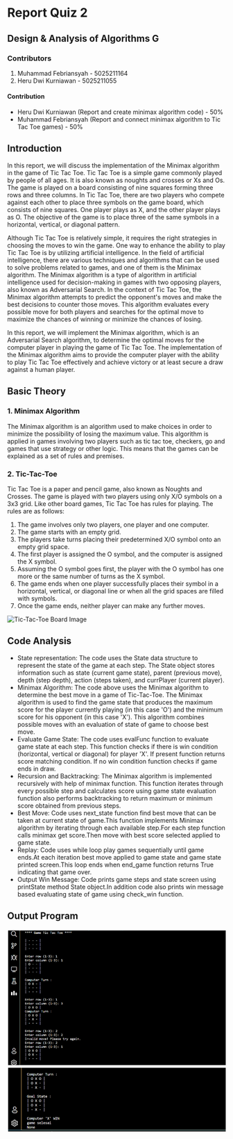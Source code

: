 # Report Quiz 2

## Design & Analysis of Algorithms G

### Contributors

1. Muhammad Febriansyah - 5025211164
2. Heru Dwi Kurniawan - 5025211055

#### Contribution

- Heru Dwi Kurniawan (Report and create minimax algorithm code) - 50%
- Muhammad Febriansyah (Report and connect minimax algorithm to Tic Tac Toe games) - 50%

## Introduction

In this report, we will discuss the implementation of the Minimax algorithm in the game of Tic Tac Toe. Tic Tac Toe is a simple game commonly played by people of all ages. It is also known as noughts and crosses or Xs and Os. The game is played on a board consisting of nine squares forming three rows and three columns. In Tic Tac Toe, there are two players who compete against each other to place three symbols on the game board, which consists of nine squares. One player plays as X, and the other player plays as O. The objective of the game is to place three of the same symbols in a horizontal, vertical, or diagonal pattern.

Although Tic Tac Toe is relatively simple, it requires the right strategies in choosing the moves to win the game. One way to enhance the ability to play Tic Tac Toe is by utilizing artificial intelligence. In the field of artificial intelligence, there are various techniques and algorithms that can be used to solve problems related to games, and one of them is the Minimax algorithm. The Minimax algorithm is a type of algorithm in artificial intelligence used for decision-making in games with two opposing players, also known as Adversarial Search. In the context of Tic Tac Toe, the Minimax algorithm attempts to predict the opponent's moves and make the best decisions to counter those moves. This algorithm evaluates every possible move for both players and searches for the optimal move to maximize the chances of winning or minimize the chances of losing.

In this report, we will implement the Minimax algorithm, which is an Adversarial Search algorithm, to determine the optimal moves for the computer player in playing the game of Tic Tac Toe. The implementation of the Minimax algorithm aims to provide the computer player with the ability to play Tic Tac Toe effectively and achieve victory or at least secure a draw against a human player.

## Basic Theory

### 1. Minimax Algorithm

The Minimax algorithm is an algorithm used to make choices in order to minimize the possibility of losing the maximum value. This algorithm is applied in games involving two players such as tic tac toe, checkers, go and games that use strategy or other logic. This means that the games can be explained as a set of rules and premises.

### 2. Tic-Tac-Toe

Tic Tac Toe is a paper and pencil game, also known as Noughts and Crosses. The game is played with two players using only X/O symbols on a 3x3 grid. Like other board games, Tic Tac Toe has rules for playing. The rules are as follows:

1. The game involves only two players, one player and one computer.
2. The game starts with an empty grid.
3. The players take turns placing their predetermined X/O symbol onto an empty grid space.
4. The first player is assigned the O symbol, and the computer is assigned the X symbol.
5. Assuming the O symbol goes first, the player with the O symbol has one more or the same number of turns as the X symbol.
6. The game ends when one player successfully places their symbol in a horizontal, vertical, or diagonal line or when all the grid spaces are filled with symbols.
7. Once the game ends, neither player can make any further moves.

![Tic-Tac-Toe Board Image](https://upload.wikimedia.org/wikipedia/commons/thumb/3/32/Tic_tac_toe.svg/200px-Tic_tac_toe.svg.png)

## Code Analysis

- State representation: The code uses the State data structure to represent the state of the game at each step. The State object stores information such as state (current game state), parent (previous move), depth (step depth), action (steps taken), and currPlayer (current player).
- Minimax Algorithm: The code above uses the Minimax algorithm to determine the best move in a game of Tic-Tac-Toe. The Minimax algorithm is used to find the game state that produces the maximum score for the player currently playing (in this case 'O') and the minimum score for his opponent (in this case 'X'). This algorithm combines possible moves with an evaluation of state of game to choose best move.
- Evaluate Game State: The code uses evalFunc function to evaluate game state at each step. This function checks if there is win condition (horizontal, vertical or diagonal) for player 'X'. If present function returns score matching condition. If no win condition function checks if game ends in draw.
- Recursion and Backtracking: The Minimax algorithm is implemented recursively with help of minimax function. This function iterates through every possible step and calculates score using game state evaluation function also performs backtracking to return maximum or minimum score obtained from previous steps.
- Best Move: Code uses next_state function find best move that can be taken at current state of game.This function implements Minimax algorithm by iterating through each available step.For each step function calls minimax get score.Then move with best score selected applied to game state.
- Replay: Code uses while loop play games sequentially until game ends.At each iteration best move applied to game state and game state printed screen.This loop ends when end_game function returns True indicating that game over.
- Output Win Message: Code prints game steps and state screen using printState method State object.In addition code also prints win message based evaluating state of game using check_win function.

## Output Program
![image](https://github.com/riansyah251641/kuis_2_Game-TicTacToe/blob/main/output_code.png)
